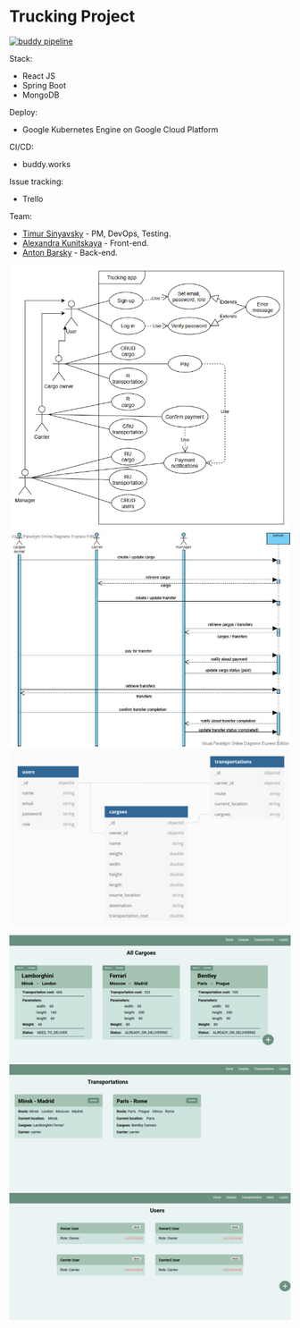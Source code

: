 # Trucking Project

[![buddy pipeline](https://app.buddy.works/sinytim/trucking/pipelines/pipeline/251628/badge.svg?token=c4862526df343920faa011b091ba137ba969511c8482d0d839125ed1a2ac5837 "buddy pipeline")](https://app.buddy.works/sinytim/trucking/pipelines/pipeline/251628)

Stack:
* React JS
* Spring Boot
* MongoDB

Deploy:
* Google Kubernetes Engine on Google Cloud Platform

CI/CD:
* buddy.works

Issue tracking:
* Trello

Team:
* [Timur Sinyavsky](https://github.com/SinyTim) - PM, DevOps, Testing.
* [Alexandra Kunitskaya](https://github.com/kunitskaja) - Front-end.
* [Anton Barsky](https://github.com/JustTohich) - Back-end.

![use-case](/diagrams/use-case.png)
![sequence_diagram](/diagrams/sequence_diagram.png)
![db](/diagrams/db.png)

![Owner](/diagrams/ui/owner.png)
![Carrier](/diagrams/ui/carrier.png)
![Admin](/diagrams/ui/admin.png)
